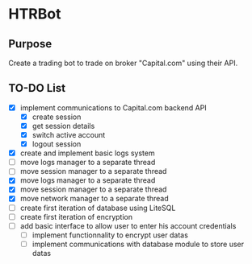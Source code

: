 # HTRBot

## Purpose
  Create a trading bot to trade on broker "Capital.com" using their API.

## TO-DO List

  - [x] implement communications to Capital.com backend API
    - [x] create session
    - [x] get session details
    - [x] switch active account
    - [x] logout session
  - [x] create and implement basic logs system
  - [ ] move logs manager to a separate thread
  - [ ] move session manager to a separate thread
  - [x] move logs manager to a separate thread
  - [x] move session manager to a separate thread
  - [x] move network manager to a separate thread
  - [ ] create first iteration of database using LiteSQL
  - [ ] create first iteration of encryption
  - [ ] add basic interface to allow user to enter his account credentials
    - [ ] implement functionnality to encrypt user datas
    - [ ] implement communications with database module to store user datas
